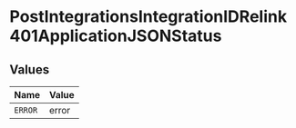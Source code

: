 # PostIntegrationsIntegrationIDRelink401ApplicationJSONStatus


## Values

| Name    | Value   |
| ------- | ------- |
| `ERROR` | error   |